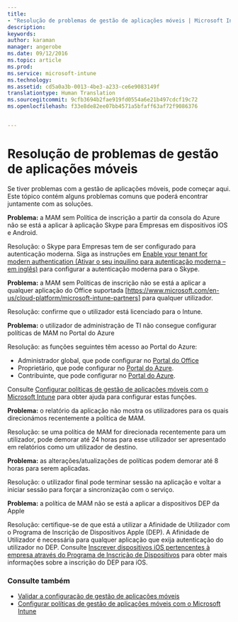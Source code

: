 ```yaml
---
title:
- "Resolução de problemas de gestão de aplicações móveis | Microsoft Intune"
description: 
keywords: 
author: karaman
manager: angerobe
ms.date: 09/12/2016
ms.topic: article
ms.prod: 
ms.service: microsoft-intune
ms.technology: 
ms.assetid: cd5a0a3b-0013-4be3-a233-ce6e9083149f
translationtype: Human Translation
ms.sourcegitcommit: 9cfb3694b2fae919fd0554a6e21b497cdcf19c72
ms.openlocfilehash: f33e8de82ee07bb4571a5bfaff63af72f9086376


---
```


# Resolução de problemas de gestão de aplicações móveis

Se tiver problemas com a gestão de aplicações móveis, pode começar aqui. Este tópico contém alguns problemas comuns que poderá encontrar juntamente com as soluções.


**Problema:** a MAM sem Política de inscrição a partir da consola do Azure não se está a aplicar à aplicação Skype para Empresas em dispositivos iOS e Android.

Resolução: o Skype para Empresas tem de ser configurado para autenticação moderna.  Siga as instruções em [Enable your tenant for modern authentication (Ativar o seu inquilino para autenticação moderna – em inglês)](http://social.technet.microsoft.com/wiki/contents/articles/34339.skype-for-business-online-enable-your-tenant-for-modern-authentication.aspx) para configurar a autenticação moderna para o Skype.

**Problema:** a MAM sem Políticas de inscrição não se está a aplicar a qualquer aplicação do Office suportada [https://www.microsoft.com/en-us/cloud-platform/microsoft-intune-partners] para qualquer utilizador.
 
Resolução: confirme que o utilizador está licenciado para o Intune.  

**Problema:** o utilizador de administração de TI não consegue configurar políticas de MAM no Portal do Azure

Resolução: as funções seguintes têm acesso ao Portal do Azure:

- Administrador global, que pode configurar no [Portal do Office](http://portal.office.com/)
- Proprietário, que pode configurar no [Portal do Azure](https://portal.azure.com/).
- Contribuinte, que pode configurar no [Portal do Azure](https://portal.azure.com/).

Consulte [Configurar políticas de gestão de aplicações móveis com o Microsoft Intune](https://docs.microsoft.com/en-us/intune/deploy-use/get-ready-to-configure-mobile-app-management-policies-with-microsoft-intune) para obter ajuda para configurar estas funções. 

**Problema:** o relatório da aplicação não mostra os utilizadores para os quais direcionámos recentemente a política de MAM.

Resolução: se uma política de MAM for direcionada recentemente para um utilizador, pode demorar até 24 horas para esse utilizador ser apresentado em relatórios como um utilizador de destino. 

**Problema:** as alterações/atualizações de políticas podem demorar até 8 horas para serem aplicadas.  

Resolução: o utilizador final pode terminar sessão na aplicação e voltar a iniciar sessão para forçar a sincronização com o serviço.  

**Problema:** a política de MAM não se está a aplicar a dispositivos DEP da Apple

Resolução: certifique-se de que está a utilizar a Afinidade de Utilizador com o Programa de Inscrição de Dispositivos Apple (DEP). A Afinidade de Utilizador é necessária para qualquer aplicação que exija autenticação do utilizador no DEP.
Consulte [Inscrever dispositivos iOS pertencentes à empresa através do Programa de Inscrição de Dispositivos](https://docs.microsoft.com/en-us/intune/deploy-use/ios-device-enrollment-program-in-microsoft-intune) para obter mais informações sobre a inscrição do DEP para iOS.


### Consulte também
- [Validar a configuração de gestão de aplicações móveis](https://docs.microsoft.com/en-us/intune/deploy-use/validate-mobile-application-management)
- [Configurar políticas de gestão de aplicações móveis com o Microsoft Intune](https://docs.microsoft.com/en-us/intune/deploy-use/get-ready-to-configure-mobile-app-management-policies-with-microsoft-intune) 





<!--HONumber=Sep16_HO2-->


